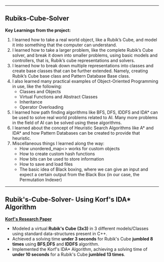 --------------------------------------------------------------------------------------------------------------------------
Rubiks-Cube-Solver
---------------------------------------------------------------------------------------------------------------------------

**Key Learnings from the project:**

 1. I learned how to take a real world object, like a Rubik’s Cube, and model it into something that the computer can understand.
 2. I learned how to take a larger problem, like the complete Rubik’s Cube solver, and break it down into smaller problems, using basic models and controllers, that is, Rubik’s cube representations and solvers.
 3. I learned how to break down multiple representations into classes and create base classes that can be further extended. Namely, creating Rubik’s Cube base class and Pattern Database Base class.
 4. I also learned many practical examples of Object-Oriented Programming in use, like the following:
    - Classes and Objects
    - Virtual Functions and Abstract Classes
    - Inheritance
    - Operator Overloading
 5. I learned how path finding algorithms like BFS, DFS, IDDFS and IDA* can be used to solve real world problems related to AI. Many more problems in the field of AI can be solved using these algorithms.
 6. I learned about the concept of Heuristic Search Algorithms like A* and IDA* and how Pattern Databases can be created to provide that heuristic.
 7. Miscellaneous things I learned along the way:
    - How unordered_map<> works for custom objects
    - How to create custom hash functions
    - How bits can be used to store information
    - How to save and load files 
    - The basic idea of Black boxing, where we can give an input and expect a certain output from the Black Box (in our case, the Permutation Indexer)
-------------------------------------------------------------------------------------------------------------------------------------------------------------
Rubik's-Cube-Solver- Using Korf's IDA* Algorithm
-------------------------------------------------------------------------------------------------------------------------------------------------------------

**[Korf's Research Paper](https://cdn.aaai.org/AAAI/1997/AAAI97-109.pdf)**

- Modeled a virtual **Rubik's Cube (3x3)** in 3 different models/Classes using standard data-structures present in C++.
- Achieved a solving time **under 3 seconds** for Rubik's Cube **jumbled 8 times** using **BFS**,**DFS** and **IDDFS** algorithm.
- Implemented the Korf's IDA*  Algorithm, achieving a solving time of **under 10 seconds** for a Rubik's Cube **jumbled 13 times**.

